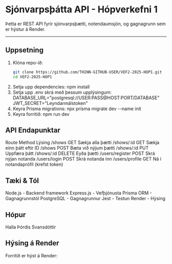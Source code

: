# Sjónvarpsþátta API - Hópverkefni 1

Þetta er REST API fyrir sjónvarpsþætti, notendaumsjón, og gagnagrunn sem er hýstur á Render.

---

## Uppsetning

1. Klóna repo-ið:
   ```bash
   git clone https://github.com/THINN-GITHUB-USER/VEF2-2025-HOP1.git
   cd VEF2-2025-HOP1
2. Setja upp dependencies:
    npm install
3. Setja upp .env skrá með þessum upplýsingum:
    DATABASE_URL="postgresql://USER:PASS@HOST:PORT/DATABASE"
    JWT_SECRET="Leyndarmálstoken"
4. Keyra Prisma migrations:
    npx prisma migrate dev --name init
5. Keyra forritið:
    npm run dev

## API Endapunktar

Route	Method	Lýsing
/shows	GET	Sækja alla þætti
/shows/:id	GET	Sækja einn þátt eftir ID
/shows	POST	Bæta við nýjum þætti
/shows/:id	PUT	Uppfæra þátt
/shows/:id	DELETE	Eyða þætti
/users/register	POST	Skrá nýjan notanda
/users/login	POST	Skrá notanda inn
/users/profile	GET	Ná í notandaprófíl (krefst token)

## Tæki & Tól

Node.js - Backend framework
Express.js - Vefþjónusta
Prisma ORM - Gagnagrunnstól
PostgreSQL - Gagnagrunnur
Jest - Testun
Render - Hýsing
## Hópur

Halla Þórdís Svansdóttir

## Hýsing á Render

Forritið er hýst á Render:
